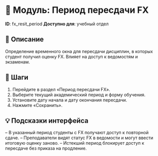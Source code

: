 # 📘 Модуль: Период пересдачи FX
**ID**: fx_resit_period
**Доступно для**: учебный отдел

## 📝 Описание
Определение временного окна для пересдачи дисциплин, в которых студент получил оценку FX. Влияет на доступ к ведомостям и экзаменам.

## 🩜 Шаги
1. Перейдите в раздел «Период пересдачи FX».
2. Выберите текущий академический период и форму обучения.
3. Установите дату начала и дату окончания пересдачи.
4. Нажмите «Сохранить».

## 💡 Подсказки интерфейса
– В указанный период студенты с FX получают доступ к повторной сдаче.
– Преподаватели видят статус FX в ведомости и могут ввести итоговую оценку заново.
– Истекший период блокирует доступ к пересдаче без приказа на продление.
